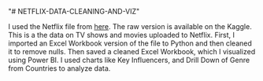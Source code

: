 "# NETFLIX-DATA-CLEANING-AND-VIZ" 


I used the Netflix file from [here](https://www.kaggle.com/datasets/ariyoomotade/netflix-data-cleaning-analysis-and-visualization). The raw version is available on the Kaggle. This is a the data on TV shows and movies uploaded to Netflix. 
First, I imported an Excel Workbook version of the file to Python and then cleaned it to remove nulls. 
Then saved a cleaned Excel Workbook, which I visualized using Power BI. 
I used charts like Key Influencers, and Drill Down of Genre from Countries to analyze data. 
